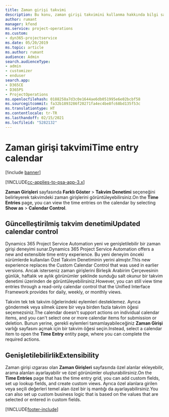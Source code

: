 ```yaml
---
title: Zaman girişi takvimi
description: Bu konu, zaman girişi takvimini kullanma hakkında bilgi sağlar.
author: rumant
manager: kfend
ms.service: project-operations
ms.custom:
- dyn365-projectservice
ms.date: 05/20/2019
ms.topic: article
ms.author: rumant
audience: Admin
search.audienceType:
- admin
- customizer
- enduser
search.app:
- D365CE
- D365PS
- ProjectOperations
ms.openlocfilehash: 0188258a7d3c0e1644ae6db051995e6e02bcbf58
ms.sourcegitcommit: fa32b1893286f20271fa4ec4be8fc68bd135f53c
ms.translationtype: HT
ms.contentlocale: tr-TR
ms.lasthandoff: 02/15/2021
ms.locfileid: "5282132"
---
```

# <a name="time-entry-calendar"></a><span data-ttu-id="20f86-103">Zaman girişi takvimi</span><span class="sxs-lookup"><span data-stu-id="20f86-103">Time entry calendar</span></span>

[!include [banner](../includes/psa-now-project-operations.md)]

[!INCLUDE[cc-applies-to-psa-app-3.x](../includes/cc-applies-to-psa-app-3x.md)]

<span data-ttu-id="20f86-104">**Zaman Girişleri** sayfasında **Farklı Göster** \> **Takvim Denetimi** seçeneğini belirleyerek takvimdeki zaman girişlerini görüntüleyebilirsiniz.</span><span class="sxs-lookup"><span data-stu-id="20f86-104">On the **Time Entries** page, you can view the time entries on the calendar by selecting **Show as** \> **Calendar Control**.</span></span>

## <a name="updated-calendar-control"></a><span data-ttu-id="20f86-105">Güncelleştirilmiş takvim denetimi</span><span class="sxs-lookup"><span data-stu-id="20f86-105">Updated calendar control</span></span>

<span data-ttu-id="20f86-106">Dynamics 365 Project Service Automation yeni ve genişletilebilir bir zaman girişi deneyimi sunar.</span><span class="sxs-lookup"><span data-stu-id="20f86-106">Dynamics 365 Project Service Automation offers a new and extensible time entry experience.</span></span> <span data-ttu-id="20f86-107">Bu yeni deneyim önceki sürümlerde kullanılan Özel Takvim Denetiminin yerini almıştır.</span><span class="sxs-lookup"><span data-stu-id="20f86-107">This new experience replaces the Custom Calendar Control that was used in earlier versions.</span></span> <span data-ttu-id="20f86-108">Ancak isterseniz zaman girişlerini Birleşik Arabirim Çerçevesinin günlük, haftalık ve aylık görünümler şeklinde sunduğu salt okunur bir takvim denetimi üzerinden de görüntüleyebilirsiniz.</span><span class="sxs-lookup"><span data-stu-id="20f86-108">However, you can still view time entries through a read-only calendar control that the Unified Interface Framework provides for daily, weekly, or monthly views.</span></span>

<span data-ttu-id="20f86-109">Takvim tek tek takvim öğelerindeki eylemleri desteklemez. Ayrıca göndermek veya silmek üzere bir veya birden fazla takvim öğesi seçemezsiniz.</span><span class="sxs-lookup"><span data-stu-id="20f86-109">The calendar doesn't support actions on individual calendar items, and you can't select one or more calendar items for submission or deletion.</span></span> <span data-ttu-id="20f86-110">Bunun yerine, gerekli eylemleri tamamlayabileceğiniz **Zaman Girişi** varlığı sayfasını açmak için bir takvim öğesi seçin.</span><span class="sxs-lookup"><span data-stu-id="20f86-110">Instead, select a calendar item to open the **Time Entry** entity page, where you can complete the required actions.</span></span>

## <a name="extensibility"></a><span data-ttu-id="20f86-111">Genişletilebilirlik</span><span class="sxs-lookup"><span data-stu-id="20f86-111">Extensibility</span></span>

<span data-ttu-id="20f86-112">Zaman girişi ızgarası olan **Zaman Girişleri** sayfasında özel alanlar ekleyebilir, arama alanları ayarlayabilir ve özel görünümler oluşturabilirsiniz.</span><span class="sxs-lookup"><span data-stu-id="20f86-112">On the **Time Entries** page that has the time entry grid, you can add custom fields, set up lookup fields, and create custom views.</span></span> <span data-ttu-id="20f86-113">Ayrıca özel alanlara girilen veya seçili değerleri temel alan özel bir iş mantığı da ayarlayabilirsiniz.</span><span class="sxs-lookup"><span data-stu-id="20f86-113">You can also set up custom business logic that is based on the values that are selected or entered in custom fields.</span></span>


[!INCLUDE[footer-include](../includes/footer-banner.md)]